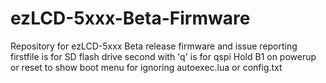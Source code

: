 # ezLCD-5xxx-Beta-Firmware
Repository for ezLCD-5xxx Beta release firmware and issue reporting
firstfile is for SD flash drive second with 'q' is for qspi
Hold B1 on powerup or reset to show boot menu for ignoring autoexec.lua or config.txt
